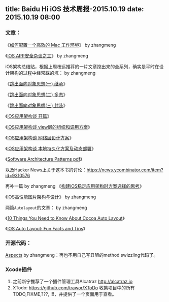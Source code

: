 title: Baidu Hi iOS 技术周报-2015.10.19
date: 2015.10.19 08:00
---

### 文章：
《[如何配置一个高效的 Mac 工作环境](http://blog.jobbole.com/63130/)》 by zhangmeng

《[iOS APP安全杂谈之三](http://drops.wooyun.org/papers/9598)》 by zhangmeng

iOS架构总结贴，根据上周桉远推荐的一片文章挖出来的全系列，确实是平时在设计架构的过程中经常踩的坑： by zhangmeng

《[跳出面向对象思想(一) 继承](http://casatwy.com/tiao-chu-mian-xiang-dui-xiang-si-xiang-yi-ji-cheng.html)》

《[跳出面向对象思想(二) 多态](http://casatwy.com/tiao-chu-mian-xiang-dui-xiang-si-xiang-er-duo-tai.html)》

《[跳出面向对象思想(三) 封装](http://casatwy.com/tiao-chu-mian-xiang-dui-xiang-si-xiang-san-feng-zhuang.html)》

《[iOS应用架构谈 开篇](http://casatwy.com/iosying-yong-jia-gou-tan-kai-pian.html)》

《[iOS应用架构谈 view层的组织和调用方案](http://casatwy.com/iosying-yong-jia-gou-tan-viewceng-de-zu-zhi-he-diao-yong-fang-an.html)》

《[iOS应用架构谈 网络层设计方案](http://casatwy.com/iosying-yong-jia-gou-tan-wang-luo-ceng-she-ji-fang-an.html)》

《[iOS应用架构谈 本地持久化方案及动态部署](http://casatwy.com/iosying-yong-jia-gou-tan-ben-di-chi-jiu-hua-fang-an-ji-dong-tai-bu-shu.html)》

《[Software Architecture Patterns pdf](http://www.oreilly.com/programming/free/files/software-architecture-patterns.pdf)》

以及Hacker News上关于这本书的讨论：https://news.ycombinator.com/item?id=9310576

再补一篇 by zhangmeng 《[构建iOS稳定应用架构时方案选择的思考](http://www.starming.com/index.php?v=index&view=83)》

《[iOS高性能图片架构与设计](http://mp.weixin.qq.com/s?__biz=MzI1MTA1MzM2Nw==&mid=207840007&idx=1&sn=ce09553e5774f5581c696b5e28f0c7e8#rd)》 by zhangmeng

两篇`Autolayout`的文章： by zhangmeng

《[10 Things You Need to Know About Cocoa Auto Layout](http://oleb.net/blog/2013/03/things-you-need-to-know-about-cocoa-autolayout/)》

《[iOS Auto Layout: Fun Facts and Tips](https://www.bignerdranch.com/blog/ios-autolayout-fun-facts-and-tips/)》

### 开源代码：

[Aspects](https://github.com/steipete/Aspects)  by zhangmeng：再也不用自己写丑陋的method swizzling代码了。


### Xcode插件
1. 之前新宁推荐了一个插件管理工具Alcatraz http://alcatraz.io
2. XTodo: https://github.com/trawor/XToDo 收集项目中的所有TODO,FIXME,???, !!!，并提供了一个页面用于查看。
